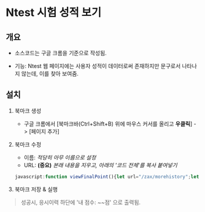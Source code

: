 
# Ntest 시험 성적 보기

## 개요
* 소스코드는 구글 크롬을 기준으로 작성됨.

* 기능: Ntest 웹 페이지에는 사용자 성적이 데이터로써 존재하지만 문구로서 나타나지 않는데, 이를 찾아 보여줌.

## 설치

1. 북마크 생성
    * 구글 크롬에서 [북마크바(Ctrl+Shift+B) 위에 마우스 커서를 올리고 **우클릭**] -> [페이지 추가]


2. 북마크 수정
    * 이름: *적당히 아무 이름으로 설정*
    * URL: **(중요)** *본래 내용을 지우고, 아래의 '코드 전체'를 복사 붙여넣기*

    ```javascript
    javascript:function viewFinalPoint(){let url="/zax/morehistory";let type="post";let opt={start:0,end:10};if(!isCaping){isAutoMsg=false;ajaxing();}isNoBG=false;capResult=null;capOK=false;isCaping=true;_callback="";$.ajax({type:type,url:url,data:opt,success:result=>{capResult=result;isCaping=false;for(let idx=0;idx<capResult.Obj.length;idx++){let li_node=document.querySelector(`li[data-eno="${idx}"]`)||false;if(li_node){li_node.querySelector('div').innerHTML+=`<p class="txt">내 점수: ${capResult.Obj[idx].FinalPoint}점</p>`;}}setcap();},error:result=>{console.log(result.responseText);isCaping=false;msg("네트워크 상태를 확인해주세요.");location.href="/";},complete:()=>{ajaxing(false);}});}viewFinalPoint();
    ```

3. 북마크 저장 & 실행


> 성공시, 응시이력 하단에 '내 점수: ~~점' 으로 출력됨.